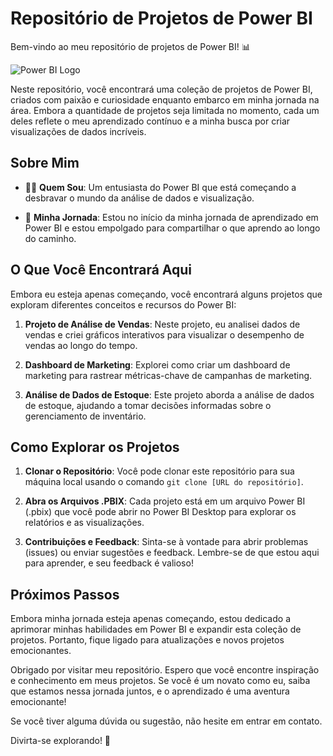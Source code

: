 # Repositório de Projetos de Power BI

Bem-vindo ao meu repositório de projetos de Power BI! 📊

![Power BI Logo](https://onedrive.live.com/embed?resid=FA1D3500DAB5C153%2151055&authkey=%21ACcMbqPnOxBEne0&width=500&height=281)

Neste repositório, você encontrará uma coleção de projetos de Power BI, criados com paixão e curiosidade enquanto embarco em minha jornada na área. Embora a quantidade de projetos seja limitada no momento, cada um deles reflete o meu aprendizado contínuo e a minha busca por criar visualizações de dados incríveis.

## Sobre Mim

- 👨‍💻 **Quem Sou**: Um entusiasta do Power BI que está começando a desbravar o mundo da análise de dados e visualização.

- 🌱 **Minha Jornada**: Estou no início da minha jornada de aprendizado em Power BI e estou empolgado para compartilhar o que aprendo ao longo do caminho.

## O Que Você Encontrará Aqui

Embora eu esteja apenas começando, você encontrará alguns projetos que exploram diferentes conceitos e recursos do Power BI:

1. **Projeto de Análise de Vendas**: Neste projeto, eu analisei dados de vendas e criei gráficos interativos para visualizar o desempenho de vendas ao longo do tempo.

2. **Dashboard de Marketing**: Explorei como criar um dashboard de marketing para rastrear métricas-chave de campanhas de marketing.

3. **Análise de Dados de Estoque**: Este projeto aborda a análise de dados de estoque, ajudando a tomar decisões informadas sobre o gerenciamento de inventário.

## Como Explorar os Projetos

1. **Clonar o Repositório**: Você pode clonar este repositório para sua máquina local usando o comando `git clone [URL do repositório]`.

2. **Abra os Arquivos .PBIX**: Cada projeto está em um arquivo Power BI (.pbix) que você pode abrir no Power BI Desktop para explorar os relatórios e as visualizações.

3. **Contribuições e Feedback**: Sinta-se à vontade para abrir problemas (issues) ou enviar sugestões e feedback. Lembre-se de que estou aqui para aprender, e seu feedback é valioso!

## Próximos Passos

Embora minha jornada esteja apenas começando, estou dedicado a aprimorar minhas habilidades em Power BI e expandir esta coleção de projetos. Portanto, fique ligado para atualizações e novos projetos emocionantes.

Obrigado por visitar meu repositório. Espero que você encontre inspiração e conhecimento em meus projetos. Se você é um novato como eu, saiba que estamos nessa jornada juntos, e o aprendizado é uma aventura emocionante!

Se você tiver alguma dúvida ou sugestão, não hesite em entrar em contato.

Divirta-se explorando! 🚀
